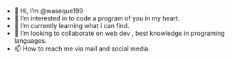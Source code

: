 - 👋 Hi, I’m @waseque199
- 👀 I’m interested in to code a program of you in my heart.
- 🌱 I’m currently learning what i can find.
- 💞️ I’m looking to collaborate on web dev , best knowledge in programing languages.
- 📫 How to reach me via mail and social media.

<!---
waseque199/waseque199 is a ✨ special ✨ repository because its `README.md` (this file) appears on your GitHub profile.
You can click the Preview link to take a look at your changes.
--->
